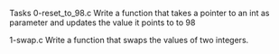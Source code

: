 Tasks
0-reset_to_98.c
Write a function that takes a pointer to an int as parameter and updates the value it points to to 98

1-swap.c
Write a function that swaps the values of two integers.